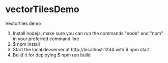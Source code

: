 # vectorTilesDemo
Vectortiles demo

1. Install nodejs, make sure you can run the commands "node" and "npm" in your preferred command line 
2. $ npm install
3. Start the local devserver at http://localhost:1234 with $ npm start
4. Build it for deploying $ npm run build